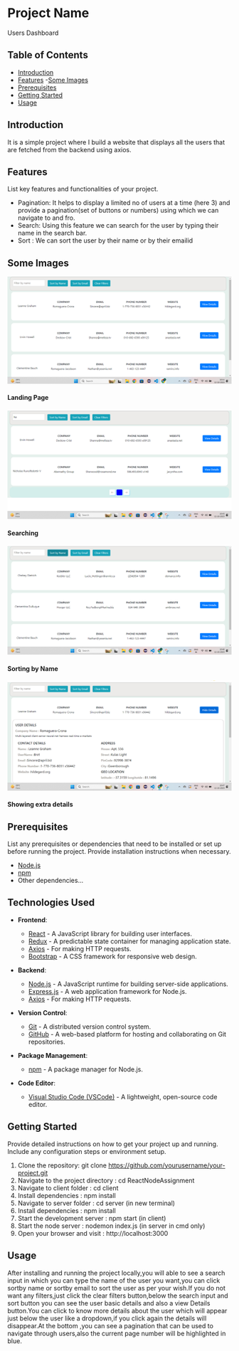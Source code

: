 # Project Name

Users Dashboard

## Table of Contents

- [Introduction](#introduction)
- [Features](#features)
-[Some Images](#some-images)
- [Prerequisites](#prerequisites)
- [Getting Started](#getting-started)
- [Usage](#usage)


## Introduction

It is a simple project where I build a website that displays all the users that are fetched from the backend using axios.

## Features

List key features and functionalities of your project.

- Pagination: It helps to display a limited no of users at a time (here 3) and provide a pagination(set of buttons or numbers) using which we can navigate to and fro.
- Search: Using this feature we can search for the user  by typing their name in the search bar.
- Sort : We can sort the user by their name or by their emailid

## Some Images
![Alt Text](./client/src/images/image1.png)
#### Landing Page
![Alt Text](./client/src/images/image2.png)
#### Searching
![Alt Text](./client/src/images/image3.png)
####  Sorting by Name
![Alt Text](./client/src/images/image4.png)
####  Showing extra details

## Prerequisites

List any prerequisites or dependencies that need to be installed or set up before running the project. Provide installation instructions when necessary.

- [Node.js](https://nodejs.org/) 
- [npm](https://www.npmjs.com/) 
- Other dependencies...

## Technologies Used

- **Frontend**:
  - [React](https://reactjs.org/) - A JavaScript library for building user interfaces.
  - [Redux](https://redux.js.org/) - A predictable state container for managing application state.
  - [Axios](https://axios-http.com/) - For making HTTP requests.
  - [Bootstrap](https://getbootstrap.com/) - A CSS framework for responsive web design.

- **Backend**:
  - [Node.js](https://nodejs.org/) - A JavaScript runtime for building server-side applications.
  - [Express.js](https://expressjs.com/) - A web application framework for Node.js.
  - [Axios](https://axios-http.com/) - For making HTTP requests.



- **Version Control**:
  - [Git](https://git-scm.com/) - A distributed version control system.
  - [GitHub](https://github.com/) - A web-based platform for hosting and collaborating on Git repositories.

- **Package Management**:
  - [npm](https://www.npmjs.com/) - A package manager for Node.js.

- **Code Editor**:
  - [Visual Studio Code (VSCode)](https://code.visualstudio.com/) - A lightweight, open-source code editor.



## Getting Started

Provide detailed instructions on how to get your project up and running. Include any configuration steps or environment setup.

1. Clone the repository: git clone https://github.com/yourusername/your-project.git
2. Navigate to the project directory : cd ReactNodeAssignment
3. Navigate to client folder : cd client
4. Install dependencies : npm install
5. Navigate to server folder : cd server (in new terminal)
6. Install dependencies : npm install
7. Start the development server : npm start (in client)
8. Start the node server : nodemon index.js (in server in cmd only)
9. Open your browser and visit : http://localhost:3000


## Usage
After installing and running the project locally,you will able to see a search input in which you can type the name of the user you want,you can click sortby name or sortby email  to sort the user as per your wish.If you do not want any filters,just click the clear filters button,below the search input and sort button you can see the user basic details and also a view Details button.You can click to know more details about the user which will appear just below the user like a dropdown,if you click again the details will disappear.At the bottom ,you can see a pagination that can be used to navigate through users,also the current page number will be highlighted in blue.